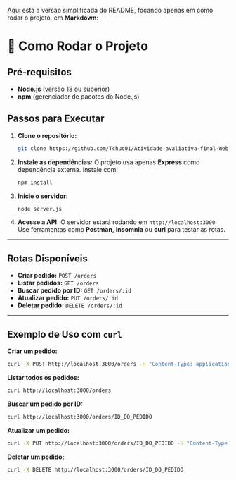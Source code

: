 Aqui está a versão simplificada do README, focando apenas em como rodar o projeto, em **Markdown**:

# 🚀 Como Rodar o Projeto

## Pré-requisitos
- **Node.js** (versão 18 ou superior)
- **npm** (gerenciador de pacotes do Node.js)

## Passos para Executar

1. **Clone o repositório:**
   ```bash
   git clone https://github.com/Tchuc01/Atividade-avaliativa-final-Web-Backend.git
   ```

2. **Instale as dependências:**
   O projeto usa apenas **Express** como dependência externa. Instale com:
   ```bash
   npm install
   ```

3. **Inicie o servidor:**
   ```bash
   node server.js
   ```

4. **Acesse a API:**
   O servidor estará rodando em `http://localhost:3000`. Use ferramentas como **Postman**, **Insomnia** ou **curl** para testar as rotas.

---

## Rotas Disponíveis

- **Criar pedido:** `POST /orders`
- **Listar pedidos:** `GET /orders`
- **Buscar pedido por ID:** `GET /orders/:id`
- **Atualizar pedido:** `PUT /orders/:id`
- **Deletar pedido:** `DELETE /orders/:id`

---

## Exemplo de Uso com `curl`

**Criar um pedido:**
```bash
curl -X POST http://localhost:3000/orders -H "Content-Type: application/json" -d '{"items": ["X-Burger", "Batata Frita"], "client": "João Silva"}'
```

**Listar todos os pedidos:**
```bash
curl http://localhost:3000/orders
```

**Buscar um pedido por ID:**
```bash
curl http://localhost:3000/orders/ID_DO_PEDIDO
```

**Atualizar um pedido:**
```bash
curl -X PUT http://localhost:3000/orders/ID_DO_PEDIDO -H "Content-Type: application/json" -d '{"status": "preparando"}'
```

**Deletar um pedido:**
```bash
curl -X DELETE http://localhost:3000/orders/ID_DO_PEDIDO
```
